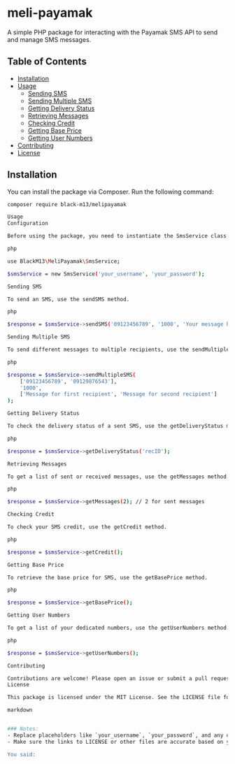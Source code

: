 # meli-payamak

A simple PHP package for interacting with the Payamak SMS API to send and manage SMS messages.

## Table of Contents

- [Installation](#installation)
- [Usage](#usage)
  - [Sending SMS](#sending-sms)
  - [Sending Multiple SMS](#sending-multiple-sms)
  - [Getting Delivery Status](#getting-delivery-status)
  - [Retrieving Messages](#retrieving-messages)
  - [Checking Credit](#checking-credit)
  - [Getting Base Price](#getting-base-price)
  - [Getting User Numbers](#getting-user-numbers)
- [Contributing](#contributing)
- [License](#license)

## Installation

You can install the package via Composer. Run the following command:

```bash
composer require black-m13/melipayamak

Usage
Configuration

Before using the package, you need to instantiate the SmsService class with your Payamak credentials.

php

use BlackM13\MeliPayamak\SmsService;

$smsService = new SmsService('your_username', 'your_password');

Sending SMS

To send an SMS, use the sendSMS method.

php

$response = $smsService->sendSMS('09123456789', '1000', 'Your message here');

Sending Multiple SMS

To send different messages to multiple recipients, use the sendMultipleSMS method.

php

$response = $smsService->sendMultipleSMS(
    ['09123456789', '09129876543'],
    '1000',
    ['Message for first recipient', 'Message for second recipient']
);

Getting Delivery Status

To check the delivery status of a sent SMS, use the getDeliveryStatus method with the recID you received during sending.

php

$response = $smsService->getDeliveryStatus('recID');

Retrieving Messages

To get a list of sent or received messages, use the getMessages method.

php

$response = $smsService->getMessages(2); // 2 for sent messages

Checking Credit

To check your SMS credit, use the getCredit method.

php

$response = $smsService->getCredit();

Getting Base Price

To retrieve the base price for SMS, use the getBasePrice method.

php

$response = $smsService->getBasePrice();

Getting User Numbers

To get a list of your dedicated numbers, use the getUserNumbers method.

php

$response = $smsService->getUserNumbers();

Contributing

Contributions are welcome! Please open an issue or submit a pull request.
License

This package is licensed under the MIT License. See the LICENSE file for details.

markdown


### Notes:
- Replace placeholders like `your_username`, `your_password`, and any other sample data with actual examples.
- Make sure the links to LICENSE or other files are accurate based on your project's structure.

You said:

